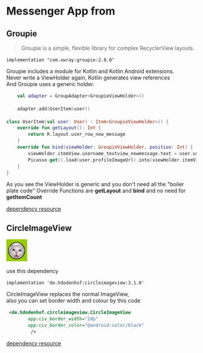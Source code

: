# Messenger App from 


## Groupie 
> Groupie is a simple, flexible library for complex RecyclerView layouts.

    implementation "com.xwray:groupie:2.8.0"
    
Groupie includes a module for Kotlin and Kotlin Android extensions.\
Never write a ViewHolder again, Kotlin generates view references\
And Groupie uses a generic holder.

```kotlin
    val adapter = GroupAdapter<GroupieViewHolder>()

    adapter.add(UserItem(user))

class UserItem(val user: User) : Item<GroupieViewHolder>() {
    override fun getLayout(): Int {
        return R.layout.user_row_new_message
    }
    override fun bind(viewHolder: GroupieViewHolder, position: Int) {
        viewHolder.itemView.username_textview_newmessage.text = user.userName
        Picasso.get().load(user.profileImageUrl).into(viewHolder.itemView.imageView_newmessage)
    }
}
```
As you see the ViewHolder is generic and you don't need all the "boiler plate code"
Override Functions are **getLayout** and **bind** and no need for **getItemCount**

[dependency resource](https://github.com/lisawray/groupie "link")


## CircleImageView
![](https://github.com/alishechka/FirebaseMessengerApp/blob/master/app/src/main/res/drawable/circleimage.png)

use this dependency

    implementation 'de.hdodenhof:circleimageview:3.1.0'
CircleImageView replaces the normal ImageView,\
also you can set border width and colour by this code
```xml
 <de.hdodenhof.circleimageview.CircleImageView
        app:civ_border_width="2dp"
        app:civ_border_color="@android:color/black"
         />
```

    
[dependency resource](https://github.com/hdodenhof/CircleImageView "link")
